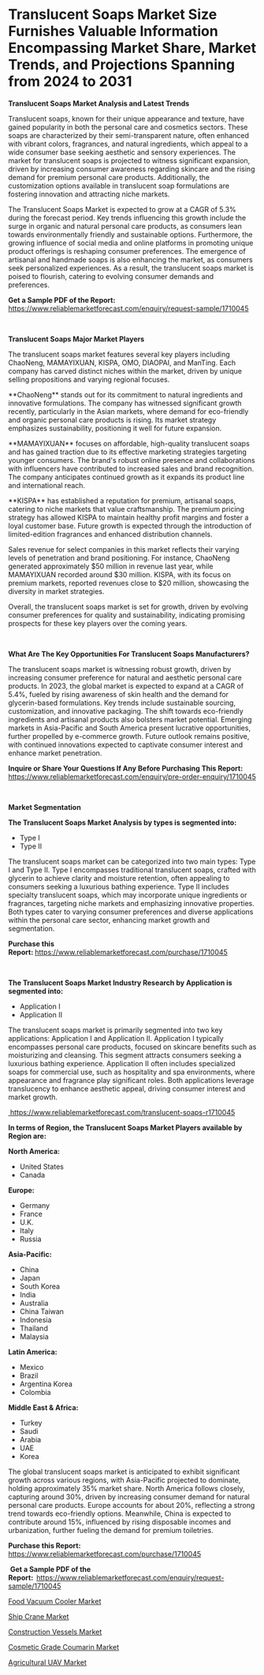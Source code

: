 <p><h1>Translucent Soaps Market Size Furnishes Valuable Information Encompassing Market Share, Market Trends, and Projections Spanning from 2024 to 2031</h1></p><p><strong>Translucent Soaps Market Analysis and Latest Trends</strong></p>
<p><p>Translucent soaps, known for their unique appearance and texture, have gained popularity in both the personal care and cosmetics sectors. These soaps are characterized by their semi-transparent nature, often enhanced with vibrant colors, fragrances, and natural ingredients, which appeal to a wide consumer base seeking aesthetic and sensory experiences. The market for translucent soaps is projected to witness significant expansion, driven by increasing consumer awareness regarding skincare and the rising demand for premium personal care products. Additionally, the customization options available in translucent soap formulations are fostering innovation and attracting niche markets.</p><p>The Translucent Soaps Market is expected to grow at a CAGR of 5.3% during the forecast period. Key trends influencing this growth include the surge in organic and natural personal care products, as consumers lean towards environmentally friendly and sustainable options. Furthermore, the growing influence of social media and online platforms in promoting unique product offerings is reshaping consumer preferences. The emergence of artisanal and handmade soaps is also enhancing the market, as consumers seek personalized experiences. As a result, the translucent soaps market is poised to flourish, catering to evolving consumer demands and preferences.</p></p>
<p><strong>Get a Sample PDF of the Report:&nbsp;</strong> <a href="https://www.reliablemarketforecast.com/enquiry/request-sample/1710045?utm_campaign=1125&utm_medium=2&utm_source=Github&utm_content=ia&utm_term=22102024&utm_id=translucent-soaps">https://www.reliablemarketforecast.com/enquiry/request-sample/1710045</a></p>
<p>&nbsp;</p>
<p><strong>Translucent Soaps Major Market Players</strong></p>
<p><p>The translucent soaps market features several key players including ChaoNeng, MAMAYIXUAN, KISPA, OMO, DIAOPAI, and ManTing. Each company has carved distinct niches within the market, driven by unique selling propositions and varying regional focuses.</p><p>**ChaoNeng** stands out for its commitment to natural ingredients and innovative formulations. The company has witnessed significant growth recently, particularly in the Asian markets, where demand for eco-friendly and organic personal care products is rising. Its market strategy emphasizes sustainability, positioning it well for future expansion.</p><p>**MAMAYIXUAN** focuses on affordable, high-quality translucent soaps and has gained traction due to its effective marketing strategies targeting younger consumers. The brand's robust online presence and collaborations with influencers have contributed to increased sales and brand recognition. The company anticipates continued growth as it expands its product line and international reach.</p><p>**KISPA** has established a reputation for premium, artisanal soaps, catering to niche markets that value craftsmanship. The premium pricing strategy has allowed KISPA to maintain healthy profit margins and foster a loyal customer base. Future growth is expected through the introduction of limited-edition fragrances and enhanced distribution channels.</p><p>Sales revenue for select companies in this market reflects their varying levels of penetration and brand positioning. For instance, ChaoNeng generated approximately $50 million in revenue last year, while MAMAYIXUAN recorded around $30 million. KISPA, with its focus on premium markets, reported revenues close to $20 million, showcasing the diversity in market strategies.</p><p>Overall, the translucent soaps market is set for growth, driven by evolving consumer preferences for quality and sustainability, indicating promising prospects for these key players over the coming years.</p></p>
<p>&nbsp;</p>
<p><strong>What Are The Key Opportunities For Translucent Soaps Manufacturers?</strong></p>
<p><p>The translucent soaps market is witnessing robust growth, driven by increasing consumer preference for natural and aesthetic personal care products. In 2023, the global market is expected to expand at a CAGR of 5.4%, fueled by rising awareness of skin health and the demand for glycerin-based formulations. Key trends include sustainable sourcing, customization, and innovative packaging. The shift towards eco-friendly ingredients and artisanal products also bolsters market potential. Emerging markets in Asia-Pacific and South America present lucrative opportunities, further propelled by e-commerce growth. Future outlook remains positive, with continued innovations expected to captivate consumer interest and enhance market penetration.</p></p>
<p><strong>Inquire or Share Your Questions If Any Before Purchasing This Report:</strong> <a href="https://www.reliablemarketforecast.com/enquiry/pre-order-enquiry/1710045?utm_campaign=1125&utm_medium=2&utm_source=Github&utm_content=ia&utm_term=22102024&utm_id=translucent-soaps">https://www.reliablemarketforecast.com/enquiry/pre-order-enquiry/1710045</a></p>
<p>&nbsp;</p>
<p><strong>Market Segmentation</strong></p>
<p><strong>The Translucent Soaps Market Analysis by types is segmented into:</strong></p>
<p><ul><li>Type I</li><li>Type II</li></ul></p>
<p><p>The translucent soaps market can be categorized into two main types: Type I and Type II. Type I encompasses traditional translucent soaps, crafted with glycerin to achieve clarity and moisture retention, often appealing to consumers seeking a luxurious bathing experience. Type II includes specialty translucent soaps, which may incorporate unique ingredients or fragrances, targeting niche markets and emphasizing innovative properties. Both types cater to varying consumer preferences and diverse applications within the personal care sector, enhancing market growth and segmentation.</p></p>
<p><strong>Purchase this Report:&nbsp;</strong><a href="https://www.reliablemarketforecast.com/purchase/1710045?utm_campaign=1125&utm_medium=2&utm_source=Github&utm_content=ia&utm_term=22102024&utm_id=translucent-soaps">https://www.reliablemarketforecast.com/purchase/1710045</a></p>
<p>&nbsp;</p>
<p><strong>The Translucent Soaps Market Industry Research by Application is segmented into:</strong></p>
<p><ul><li>Application I</li><li>Application II</li></ul></p>
<p><p>The translucent soaps market is primarily segmented into two key applications: Application I and Application II. Application I typically encompasses personal care products, focused on skincare benefits such as moisturizing and cleansing. This segment attracts consumers seeking a luxurious bathing experience. Application II often includes specialized soaps for commercial use, such as hospitality and spa environments, where appearance and fragrance play significant roles. Both applications leverage translucency to enhance aesthetic appeal, driving consumer interest and market growth.</p></p>
<p><a href="https://www.reliablemarketforecast.com/translucent-soaps-r1710045?utm_campaign=1125&utm_medium=2&utm_source=Github&utm_content=ia&utm_term=22102024&utm_id=translucent-soaps">&nbsp;https://www.reliablemarketforecast.com/translucent-soaps-r1710045</a></p>
<p><strong>In terms of Region, the Translucent Soaps Market Players available by Region are:</strong></p>
<p>
    <p> <strong> North America: </strong>
        <ul>
            <li>United States</li>
            <li>Canada</li>
        </ul>
        </p> 
    <p> <strong> Europe: </strong>
        <ul>
            <li>Germany</li>
            <li>France</li>
            <li>U.K.</li>
            <li>Italy</li>
            <li>Russia</li>
        </ul>
        </p> 
    <p> <strong> Asia-Pacific: </strong>
        <ul>
            <li>China</li>
            <li>Japan</li>
            <li>South Korea</li>
            <li>India</li>
            <li>Australia</li>
            <li>China Taiwan</li>
            <li>Indonesia</li>
            <li>Thailand</li>
            <li>Malaysia</li>
        </ul>
        </p> 
    <p> <strong> Latin America: </strong>
        <ul>
            <li>Mexico</li>
            <li>Brazil</li>
            <li>Argentina Korea</li>
            <li>Colombia</li>
        </ul>
        </p> 
    <p> <strong> Middle East & Africa: </strong>
        <ul>
            <li>Turkey</li>
            <li>Saudi</li>
            <li>Arabia</li>
            <li>UAE</li>
            <li>Korea</li>
        </ul>
    </p>
    </p>
<p><p>The global translucent soaps market is anticipated to exhibit significant growth across various regions, with Asia-Pacific projected to dominate, holding approximately 35% market share. North America follows closely, capturing around 30%, driven by increasing consumer demand for natural personal care products. Europe accounts for about 20%, reflecting a strong trend towards eco-friendly options. Meanwhile, China is expected to contribute around 15%, influenced by rising disposable incomes and urbanization, further fueling the demand for premium toiletries.</p></p>
<p><strong>Purchase this Report: </strong><a href="https://www.reliablemarketforecast.com/purchase/1710045?utm_campaign=1125&utm_medium=2&utm_source=Github&utm_content=ia&utm_term=22102024&utm_id=translucent-soaps">https://www.reliablemarketforecast.com/purchase/1710045</a></p>
<p>&nbsp;<strong>Get a Sample PDF of the Report:&nbsp;&nbsp;</strong><a href="https://www.reliablemarketforecast.com/enquiry/request-sample/1710045?utm_campaign=1125&utm_medium=2&utm_source=Github&utm_content=ia&utm_term=22102024&utm_id=translucent-soaps">https://www.reliablemarketforecast.com/enquiry/request-sample/1710045</a></p>
<p><strong></strong></p>
<p><p><a href="https://issuu.com/reportprime-2/docs/food-vacuum-cooler-market-size-2030_123f332dd27d43?utm_campaign=1125&utm_medium=2&utm_source=Github&utm_content=ia&utm_term=22102024&utm_id=translucent-soaps">Food Vacuum Cooler Market</a></p><p><a href="https://www.linkedin.com/pulse/ship-crane-market-global-regional-analysis-focus-end-user-g021e?utm_campaign=1125&utm_medium=2&utm_source=Github&utm_content=ia&utm_term=22102024&utm_id=translucent-soaps">Ship Crane Market</a></p><p><a href="https://www.linkedin.com/pulse/construction-vessels-market-strategic-insights-product-2eo1e?utm_campaign=1125&utm_medium=2&utm_source=Github&utm_content=ia&utm_term=22102024&utm_id=translucent-soaps">Construction Vessels Market</a></p><p><a href="https://github.com/vimar16th/Market-Research-Report-List-6/blob/main/cosmetic-grade-coumarin-market.md?utm_campaign=1125&utm_medium=2&utm_source=Github&utm_content=ia&utm_term=22102024&utm_id=translucent-soaps">Cosmetic Grade Coumarin Market</a></p><p><a href="https://issuu.com/reportprime-2/docs/agricultural-uav-market-size-2030.p_b824dea181e2fd?utm_campaign=1125&utm_medium=2&utm_source=Github&utm_content=ia&utm_term=22102024&utm_id=translucent-soaps">Agricultural UAV Market</a></p></p>